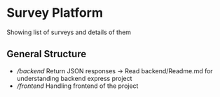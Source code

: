 # Survey Platform

Showing list of surveys and details of them


## General Structure
 - */backend*
    Return JSON responses -> Read backend/Readme.md for understanding backend express project
 - */frontend*
    Handling frontend of the project